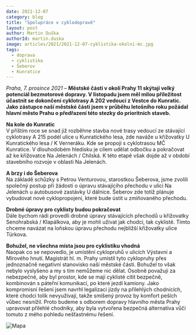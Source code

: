 ```yaml
---
date: 2021-12-07
category: blog
title: "Spolupráce v cyklodopravě"
layout: post
author: Martin Duška
authorId: martin.duska
image: articles/2021/2021-12-07-cyklistika-okolni-mc.jpg
tags: 
  - doprava
  - cyklistika
  - Šeberov
  - Kunratice
---
```


*Praha, 7. prosince 2021* – **Městské části v okolí Prahy 11 skýtají velký potenciál bezmotorové dopravy. V listopadu jsem měl milou příležitost účastnit se dokončení cyklotrasy A 202 vedoucí z Vestce do Kunratic. Jako zástupce naší městské části jsem v průběhu letošního roku požádal hlavní město Prahu o předřazení této stezky do prioritních staveb.**

**Na kole do Kunratic**<br>
V příštím roce se snad již rozběhne stavba nové trasy vedoucí ze stávající cyklotrasy A 215 podél ulice u Kunratického lesa, zde naváže u křižovatky U Kunratického lesa / K Verneráku. Kde se propojí s cyklotrasou MČ Kunratice. V dlouhodobém hledisku je cílem udělat odbočku a pokračovat až ke křižovatce Na Jelenách / Chilská. K této etapě však dojde až v období stavebního rozvoje v oblasti Na Jelenách.

**A brzy i do Šeberova**<br>
Na základě schůzky s Petrou Venturovou, starostkou Šeberova, jsme zvolili společný postup při žádosti o úpravu stávajícího přechodu v ulici Na Jelenách u autobusové zastávky U dálnice. Šeberov zde totiž plánuje vybudovat nové cyklopropojení, které bude ústit u zmiňovaného přechodu.

**Drobné úpravy pro cyklisty budou pokračovat**<br>
Dále bychom rádi provedli drobné úpravy stávajících přechodů u křižovatky Senohrabská / Klapálkova, aby je mohli užívat jak chodci, tak cyklisté. Tímto chceme navázat na loňskou úpravu přechodu nejbližší křižovatky ulice Türkova. 


**Bohužel, ne všechna místa jsou pro cyklistiku vhodná**<br>
Naopak co se nepovedlo, je umístění cyklopruhů v ulicích Výstavní a Mírového hnutí. Magistrát hl. m. Prahy umístil tyto cyklopruhy přes jednoznačně negativní stanovisko naší městské části. Bohužel to však nebylo vyslyšeno a my s tím nemůžeme nic dělat.  Osobně považuji za nebezpečné, aby byl prostor, kde se mají cyklisté cítit bezpečně, kombinován s páteřní komunikací, po které jezdí kamiony. Jako kompromisní řešení jsem navrhl legalizaci jízdy na přilehlých chodnících, které chodci tolik nevyužívají, takže smíšený provoz by komfort peších vůbec nesnížil. Proto budeme s odborem dopravy hlavního města Prahy upravovat přilehlé chodníky, aby byla vytvořena bezpečná alternativa vůči tomuto z mého pohledu nešťastnému řešení.


![Mapa](https://a.pirati.cz/praha11/img/articles/2021/2021-12-07-mapa.jpg)

